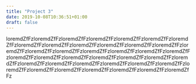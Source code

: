 ```yaml
---
title: "Project 3"
date: 2019-10-08T10:36:51+01:00
draft: false
---
```


loremdZfFzloremdZfFzloremdZfFzloremdZfFzloremdZfFzloremdZfFzloremdZfFzloremdZfFzloremdZfFzloremdZfFzloremdZfFzloremdZfFzloremdZfFzloremdZfFzloremdZfFzloremdZfFzloremdZfFzloremdZfFzloremdZfFzloremdZfFzloremdZfFzloremdZfFzloremdZfFzloremdZfFzloremdZfFzloremdZfFzloremdZfFzloremdZfFzloremdZfFzloremdZfFzloremdZfFzloremdZfFzloremdZfFzloremdZfFzloremdZfFzloremdZfFzloremdZfFzloremdZfFzloremdZfFzloremdZfFz
